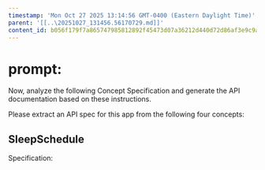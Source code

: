 ```yaml
---
timestamp: 'Mon Oct 27 2025 13:14:56 GMT-0400 (Eastern Daylight Time)'
parent: '[[..\20251027_131456.56170729.md]]'
content_id: b056f179f7a865747985812892f45473d07a36212d440d72d86af3e9c9a9b3ef
---
```


# prompt:

Now, analyze the following Concept Specification and generate the API documentation based on these instructions.

Please extract an API spec for this app from the following four concepts:

## SleepSchedule

Specification:
